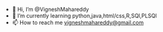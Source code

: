 - 👋 Hi, I’m @VigneshMahareddy
- 🌱 I’m currently learning python,java,html/css,R,SQl,PLSQl
- 📫 How to reach me vigneshmahareddy@gmail.com

<!---
VigneshMahareddy/VigneshMahareddy is a ✨ special ✨ repository because its `README.md` (this file) appears on your GitHub profile.
You can click the Preview link to take a look at your changes.
--->
